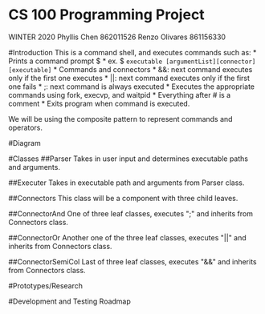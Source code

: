 # CS 100 Programming Project
WINTER 2020
Phyllis Chen 862011526
Renzo Olivares 861156330

#Introduction
This is a command shell, and executes commands such as:
	* Prints a command prompt $
		* ex. $ `executable [argumentList][connector][executable]`
	* Commands and connectors
		* &&: next command executes only if the first one executes
		* ||: next command executes only if the first one fails
		*  ;: next command is always executed
	* Executes the appropriate commands using fork, execvp, and waitpid
	* Everything after # is a comment
	* Exits program when command is executed.

We will be using the composite pattern to represent commands and operators.

#Diagram


#Classes
##Parser
Takes in user input and determines executable paths and arguments. 

##Executer
Takes in executable path and arguments from Parser class.

##Connectors
This class will be a component with three child leaves.

##ConnectorAnd
One of three leaf classes, executes ";" and inherits from Connectors class.

##ConnectorOr
Another one of the three leaf classes, executes "||" and inherits from Connectors class.

##ConnectorSemiCol
Last of three leaf classes, executes "&&" and inherits from Connectors class.



#Prototypes/Research

#Development and Testing Roadmap


